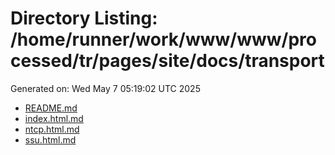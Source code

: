 # Directory Listing: /home/runner/work/www/www/processed/tr/pages/site/docs/transport
Generated on: Wed May  7 05:19:02 UTC 2025

- [README.md](README.md)
- [index.html.md](index.html.md)
- [ntcp.html.md](ntcp.html.md)
- [ssu.html.md](ssu.html.md)

